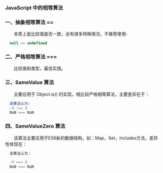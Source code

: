 ### JavaScript 中的相等算法

### 一、抽象相等算法 ==

  &emsp;&emsp;本质上是比较值是否一致，会有很多特殊情况，不推荐使用:

```JavaScript
  null == undefined
```

### 二、严格相等算法 ===

  &emsp;&emsp;比较值和类型，最佳实践。

### 三、SameValue 算法

  &emsp;&emsp;主要应用于 Object.is() 的实现，相比较严格相等算法，主要差异在于：

```s
  该算法认为:
  -0 !== 0
  NaN === NaN
```

### 四、SameValueZero 算法

  &emsp;&emsp;该算法主要应用于ES6新的数据结构，如：Map，Set，includes方法，差异性体现在：

```s
  该算法认为：

  -0 === 0
  NaN === NaN
```